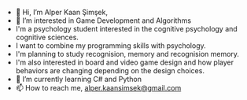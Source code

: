 - 👋 Hi, I’m Alper Kaan Şimşek, 
- 👀 I’m interested in Game Development and Algorithms
- I'm a psychology student interested in the cognitive psychology and cognitive sciences. 
- I want to combine my programming skills with psychology. 
- I'm planning to study recognision, memory and recognision memory.
- I'm also interested in board and video game design and how player behaviors are changing depending on the design choices. 
- 🌱 I’m currently learning C# and Python
- 📫 How to reach me, alper.kaansimsek@gmail.com

<!---
Gladralf/Gladralf is a ✨ special ✨ repository because its `README.md` (this file) appears on your GitHub profile.
You can click the Preview link to take a look at your changes.
--->
